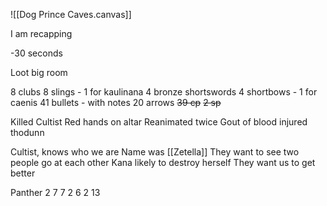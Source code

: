 ![[Dog Prince Caves.canvas]]

I am recapping

-30 seconds

Loot big room

8 clubs
8 slings - 1 for kaulinana
4 bronze shortswords
4 shortbows - 1 for caenis
41 bullets - with notes
20 arrows
~~39 cp~~
~~2 sp~~

Killed Cultist
Red hands on altar
Reanimated twice
Gout of blood injured thodunn


Cultist, knows who we are
Name was [[Zetella]]
They want to see two people go at each other
Kana likely to destroy herself
They want us to get better

Panther
2
7
7
2
6
2
13